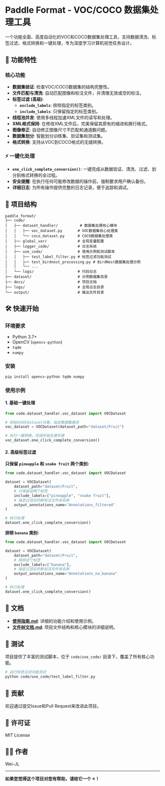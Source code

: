 # Paddle Format - VOC/COCO 数据集处理工具

一个功能全面、高度自动化的VOC和COCO数据集处理工具，支持数据清洗、标签过滤、格式转换和一键处理，专为深度学习计算机视觉任务设计。

## 🚀 功能特性

### 核心功能
- **数据集验证**: 检查VOC/COCO数据集的结构完整性。
- **文件匹配与清洗**: 自动匹配图像和标注文件，并清理无效或空的标注。
- **标签过滤 (高级)**:
  - **`exclude_labels`**: 排除指定的标签类别。
  - **`include_labels`**: 只保留指定的标签类别。
- **线程池并发**: 使用多线程加速XML文件的读写和处理。
- **XML格式保持**: 在修改XML文件后，完美保留其原有的缩进和换行格式。
- **图像修正**: 自动修正图像尺寸不匹配和通道数问题。
- **数据集划分**: 智能划分训练集、验证集和测试集。
- **格式转换**: 支持从VOC到COCO格式的无缝转换。

### ⚡ 一键化处理
- **`one_click_complete_conversion()`**: 一键完成从数据验证、清洗、过滤、划分到格式转换的全过程。
- **安全提醒**: 在执行任何可能修改数据的操作前，强制要求用户确认备份。
- **详细日志**: 为所有操作提供完整的日志记录，便于追踪和调试。

## 📂 项目结构

```
paddle_format/
├── code/
│   ├── dataset_handler/          # 数据集处理核心模块
│   │   ├── voc_dataset.py       # VOC数据集核心处理类
│   │   └── coco_dataset.py      # COCO数据集处理类
│   ├── global_var/              # 全局变量配置
│   ├── logger_code/             # 日志系统
│   ├── use_code/                # 使用示例和测试脚本
│   │   ├── test_label_filter.py # 标签过滤功能测试
│   │   ├── test_birdnest_processing.py # BirdNest数据集处理示例
│   │   └── ...
│   └── logs/                    # 代码日志
├── dataset/                     # 示例数据集目录
├── docs/                        # 项目文档
├── logs/                        # 全局日志目录
└── output/                      # 输出文件目录
```

## 🛠️ 快速开始

### 环境要求
- Python 3.7+
- OpenCV (`opencv-python`)
- `tqdm`
- `numpy`

### 安装
```bash
pip install opencv-python tqdm numpy
```

### 使用示例

#### 1. 基础一键处理
```python
from code.dataset_handler.voc_dataset import VOCDataset

# 初始化VOCDataset对象，指定数据集路径
voc_dataset = VOCDataset(dataset_path="dataset/Fruit")

# 执行一键转换，完成所有处理步骤
voc_dataset.one_click_complete_conversion()
```

#### 2. 高级标签过滤

**只保留 `pineapple` 和 `snake fruit` 两个类别:**
```python
from code.dataset_handler.voc_dataset import VOCDataset

dataset = VOCDataset(
    dataset_path="dataset/Fruit",
    # 只保留这两个标签
    include_labels=["pineapple", "snake fruit"],
    # 指定过滤后的新标注文件夹名称
    output_annotations_name="Annotations_filtered"
)

# 执行处理
dataset.one_click_complete_conversion()
```

**排除 `banana` 类别:**
```python
from code.dataset_handler.voc_dataset import VOCDataset

dataset = VOCDataset(
    dataset_path="dataset/Fruit",
    # 排除这个标签
    exclude_labels=["banana"],
    # 指定过滤后的新标注文件夹名称
    output_annotations_name="Annotations_no_banana"
)

# 执行处理
dataset.one_click_complete_conversion()
```

## 📖 文档

- **[使用指南.md](docs/使用指南.md)**: 详细的功能介绍和使用示例。
- **[文件树文档.md](docs/文件树文档.md)**: 项目文件结构和核心模块的详细说明。

## 🧪 测试

项目提供了丰富的测试脚本，位于 `code/use_code/` 目录下，覆盖了所有核心功能。

```bash
# 运行标签过滤功能测试
python code/use_code/test_label_filter.py
```

## 🤝 贡献

欢迎通过提交Issue和Pull Request来改进此项目。

## 📄 许可证

MIT License

## 👨‍💻 作者

Wei-JL

---

**如果您觉得这个项目对您有帮助，请给它一个 ⭐️！**